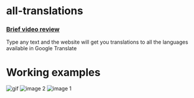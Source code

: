 # all-translations

### [Brief video review](https://www.youtube.com/watch?v=c2roUCuV7Nk)

Type any text and the website will get you translations to all the languages available in Google Translate

# Working examples

![gif](https://user-images.githubusercontent.com/50183633/147141437-e264668c-b89c-446a-8a3b-994642c4fa2a.gif)
![image 2](https://user-images.githubusercontent.com/50183633/147141515-58187b72-cec2-4fd8-8f4c-83270a2ea379.png)
![image 1](https://user-images.githubusercontent.com/50183633/147141517-111ae04a-6625-4c8b-be47-c1bc549822bf.png)
